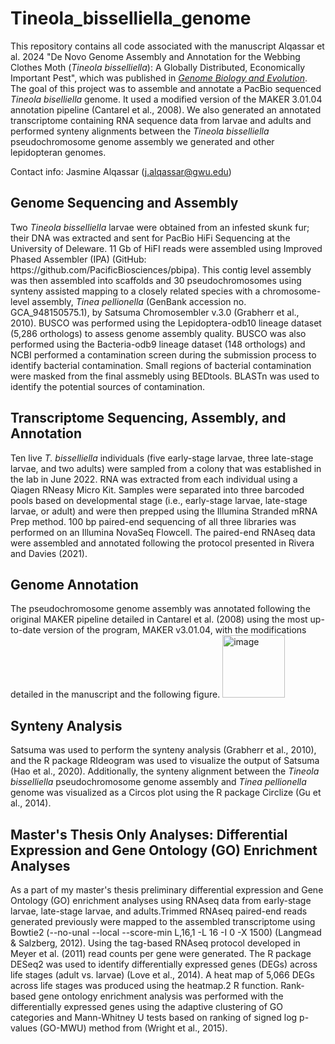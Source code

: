 <head> <h1> Tineola_bisselliella_genome </h1> </head>

<body>  

This repository contains all code associated with the manuscript Alqassar et al. 2024 "De Novo Genome Assembly and Annotation for the Webbing Clothes Moth (<em>Tineola bisselliella</em>): A Globally Distributed, Economically Important Pest", which was published in <a href="https://doi.org/10.1093/gbe/evae266"><em>Genome Biology and Evolution</em></a>. The goal of this project was to assemble and annotate a PacBio sequenced <em> Tineola biselliella </em> genome. It used a modified version of the MAKER 3.01.04 annotation pipeline (Cantarel et al., 2008). We also generated an annotated transcriptome containing RNA sequence data from larvae and adults and performed synteny alignments between the <em>Tineola bisselliella </em> pseudochromosome genome assembly we generated and other lepidopteran genomes.

Contact info: Jasmine Alqassar (j.alqassar@gwu.edu)
</body>
<h2> Genome Sequencing and Assembly </h2>
<body>Two <em> Tineola bisselliella </em> larvae were obtained from an infested skunk fur; their DNA was extracted and sent for PacBio HiFi Sequencing at the University of Deleware. 11 Gb of HiFI reads were assembled using Improved Phased Assembler (IPA) (GitHub: https://github.com/PacificBiosciences/pbipa). This contig level assembly was then assembled into scaffolds and 30 pseudochromosomes using synteny assisted mapping to a closely related species with a chromosome-level assembly,<em> Tinea pellionella</em> (GenBank accession no. GCA_948150575.1), by Satsuma Chromosembler v.3.0 (Grabherr et al., 2010). BUSCO was performed using the Lepidoptera-odb10 lineage dataset (5,286 orthologs) to assess genome assembly quality. BUSCO was also performed using the Bacteria-odb9 lineage dataset (148 orthologs) and NCBI performed a contamination screen during the submission process to identify bacterial contamination. Small regions of bacterial contamination were masked from the final assmebly using BEDtools. BLASTn was used to identify the potential sources of contamination. </body>
  
<h2> Transcriptome Sequencing, Assembly, and Annotation </h2>
<body> Ten live <em>T. bisselliella</em> individuals (five early-stage larvae, three late-stage larvae, and two adults) were sampled from a colony that was established in the lab in June 2022. RNA was extracted from each individual using a Qiagen RNeasy Micro Kit. Samples were separated into three barcoded pools based on developmental stage (i.e., early-stage larvae, late-stage larvae, or adult) and were then prepped using the Illumina Stranded mRNA Prep method. 100 bp paired-end sequencing of all three libraries was performed on an Illumina NovaSeq Flowcell. The paired-end RNAseq data were assembled and annotated following the protocol presented in Rivera and Davies (2021). </body>

<h2> Genome Annotation </h2>
<body> The pseudochromosome genome assembly was annotated following the original MAKER pipeline detailed in Cantarel et al. (2008) using the most up-to-date version of the program, MAKER v3.01.04, with the modifications detailed in the manuscript and the following figure. </body> 
<img width="100" height="auto" alt="image" src="https://github.com/user-attachments/assets/764cb421-7315-4294-b38a-718059788ba3" />

<h2> Synteny Analysis </h2>
<body>Satsuma was used to perform the synteny analysis (Grabherr et al., 2010), and the R package RIdeogram was used to visualize the output of Satsuma (Hao et al., 2020). Additionally, the synteny alignment between the <em>Tineola bisselliella </em> pseudochromosome genome assembly and <em>Tinea pellionella </em> genome was visualized as a Circos plot using the R package Circlize (Gu et al., 2014). </body>

<h2> Master's Thesis Only Analyses: Differential Expression and Gene Ontology (GO) Enrichment Analyses </h2>
<body> As a part of my master's thesis preliminary differential expression and Gene Ontology (GO) enrichment analyses using RNAseq data from early-stage larvae, late-stage larvae, and adults.Trimmed RNAseq paired-end reads generated previously were mapped to the assembled transcriptome using Bowtie2 (--no-unal --local --score-min L,16,1 -L 16 -I 0 -X 1500) (Langmead & Salzberg, 2012). Using the tag-based RNAseq protocol developed in Meyer et al. (2011) read counts per gene were generated. The R package DESeq2 was used to identify differentially expressed genes (DEGs) across life stages (adult vs. larvae) (Love et al., 2014). A heat map of 5,066 DEGs across life stages was produced using the heatmap.2 R function. Rank-based gene ontology enrichment analysis was performed with the differentially expressed genes using the adaptive clustering of GO categories and Mann-Whitney U tests based on ranking of signed log p-values (GO-MWU) method from (Wright et al., 2015).
</body>

